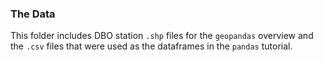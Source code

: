 ### The Data 
This folder includes  DBO station `.shp` files for the `geopandas` overview and the `.csv` files that were used as the dataframes in the  `pandas` tutorial. 

